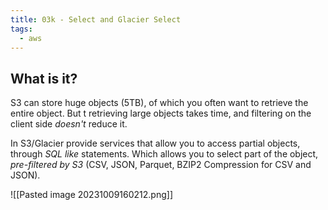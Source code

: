 ```yaml
---
title: 03k - Select and Glacier Select
tags:
  - aws
---
```

## What is it?

S3 can store huge objects (5TB), of which you often want to retrieve the entire object. But t retrieving large objects takes time, and filtering on the client side *doesn't* reduce it.

In S3/Glacier provide services that allow you to access partial objects, through *SQL like* statements. Which allows you to select part of the object, *pre-filtered by S3* (CSV, JSON, Parquet, BZIP2 Compression for CSV and JSON).

![[Pasted image 20231009160212.png]]
